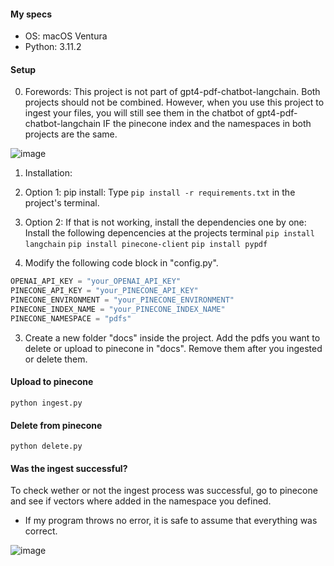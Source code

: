 #### My specs
- OS: macOS Ventura 
- Python: 3.11.2

#### Setup
0. Forewords:
  This project is not part of gpt4-pdf-chatbot-langchain. Both projects should not be combined.
  However, when you use this project to ingest your files, you will still see them in the chatbot of gpt4-pdf-chatbot-langchain IF the pinecone index and the namespaces in both projects are the same.

  ![image](https://user-images.githubusercontent.com/132441647/236612075-22b00aaf-ffe9-4de7-b0a2-5e59bb209931.png)

1. Installation:
  1. Option 1: pip install:
  Type `pip install -r requirements.txt` in the project's terminal.
  
  2. Option 2: If that is not working, install the dependencies one by one: 
  Install the following depencencies at the projects terminal
  `pip install langchain`
  `pip install pinecone-client`
  `pip install pypdf`

2. Modify the following code block in "config.py".
  ```python
OPENAI_API_KEY = "your_OPENAI_API_KEY"
PINECONE_API_KEY = "your_PINECONE_API_KEY"
PINECONE_ENVIRONMENT = "your_PINECONE_ENVIRONMENT"
PINECONE_INDEX_NAME = "your_PINECONE_INDEX_NAME"
PINECONE_NAMESPACE = "pdfs"
  ```

3. Create a new folder "docs" inside the project.
  Add the pdfs you want to delete or upload to pinecone in "docs".
  Remove them after you ingested or delete them.

#### Upload to pinecone
`python ingest.py`

#### Delete from pinecone
`python delete.py`

#### Was the ingest successful?
To check wether or not the ingest process was successful, go to pinecone and see if vectors where added in the namespace you defined.
- If my program throws no error, it is safe to assume that everything was correct.

![image](https://user-images.githubusercontent.com/132441647/236612380-9ee52077-aa5f-4f7d-bd61-a606f4bbc5ce.png)
